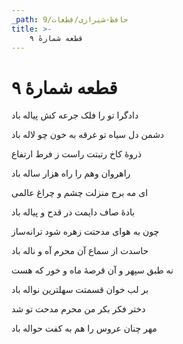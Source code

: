 ```yaml
---
_path: حافظ-شیرازی/قطعات/9
title: >-
    قطعه شمارهٔ ۹
---
```

# قطعه شمارهٔ ۹

<div class="b" id="bn1"><div class="m1"><p>دادگرا تو را فلک جرعه کش پیاله باد</p></div>
<div class="m2"><p>دشمن دل سیاه تو غرقه به خون چو لاله باد</p></div></div>
<div class="b" id="bn2"><div class="m1"><p>ذروهٔ کاخ رتبتت راست ز فرط ارتفاع</p></div>
<div class="m2"><p>راهروان وهم را راه هزار ساله باد</p></div></div>
<div class="b" id="bn3"><div class="m1"><p>ای مه برج منزلت چشم و چراغ عالمی</p></div>
<div class="m2"><p>بادهٔ صاف دایمت در قدح و پیاله باد</p></div></div>
<div class="b" id="bn4"><div class="m1"><p>چون به هوای مدحتت زهره شود ترانه‌ساز</p></div>
<div class="m2"><p>حاسدت از سماع آن محرم آه و ناله باد</p></div></div>
<div class="b" id="bn5"><div class="m1"><p>نه طبق سپهر و آن قرصهٔ ماه و خور که هست</p></div>
<div class="m2"><p>بر لب خوان قسمتت سهلترین نواله باد</p></div></div>
<div class="b" id="bn6"><div class="m1"><p>دختر فکر بکر من محرم مدحت تو شد</p></div>
<div class="m2"><p>مهر چنان عروس را هم به کفت حواله باد</p></div></div>
